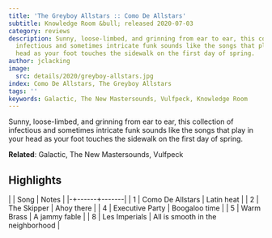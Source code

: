 ```yaml
---
title: 'The Greyboy Allstars :: Como De Allstars'
subtitle: Knowledge Room &bull; released 2020-07-03
category: reviews
description: Sunny, loose-limbed, and grinning from ear to ear, this collection of
  infectious and sometimes intricate funk sounds like the songs that play in your
  head as your foot touches the sidewalk on the first day of spring.
author: jclacking
image:
  src: details/2020/greyboy-allstars.jpg
index: Como De Allstars, The Greyboy Allstars
tags: ''
keywords: Galactic, The New Mastersounds, Vulfpeck, Knowledge Room
---
```

Sunny, loose-limbed, and grinning from ear to ear, this collection of infectious and sometimes intricate funk sounds like the songs that play in your head as your foot touches the sidewalk on the first day of spring.<!--more-->

**Related**: Galactic, The New Mastersounds, Vulfpeck

## Highlights

| | Song | Notes |
|-+------+-------|
| 1 | Como De Allstars | Latin heat |
| 2 | The Skipper | Ahoy there |
| 4 | Executive Party | Boogaloo time |
| 5 | Warm Brass | A jammy fable |
| 8 | Les Imperials | All is smooth in the neighborhood |

